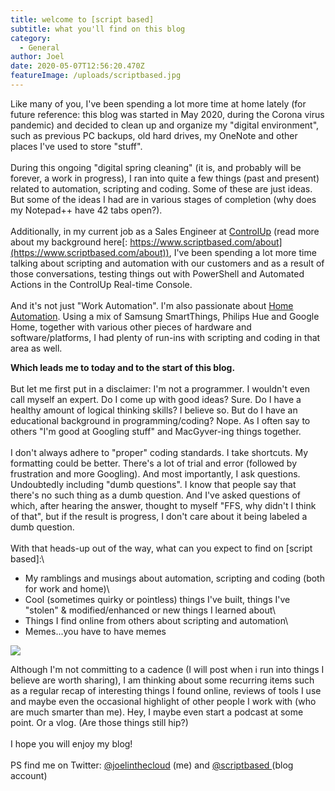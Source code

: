```yaml
---
title: welcome to [script based]
subtitle: what you'll find on this blog
category:
  - General
author: Joel
date: 2020-05-07T12:56:20.470Z
featureImage: /uploads/scriptbased.jpg
---
```

Like many of you, I've been spending a lot more time at home lately (for future reference: this blog was started in May 2020, during the Corona virus pandemic) and decided to clean up and organize my "digital environment", such as previous PC backups, old hard drives, my OneNote and other places I've used to store "stuff".\
\
During this ongoing "digital spring cleaning" (it is, and probably will be forever, a work in progress), I ran into quite a few things (past and present) related to automation, scripting and coding. Some of these are just ideas. But some of the ideas I had are in various stages of completion (why does my Notepad++ have 42 tabs open?).\
\
Additionally, in my current job as a Sales Engineer at [ControlUp](https://www.controlup.com) (read more about my background here[: https://www.scriptbased.com/about](https://www.scriptbased.com/about)), I've been spending a lot more time talking about scripting and automation with our customers and as a result of those conversations, testing things out with PowerShell and Automated Actions in the ControlUp Real-time Console.\
\
And it's not just "Work Automation". I'm also passionate about [Home Automation](https://www.scriptbased.com/categories/home-automation). Using a mix of Samsung SmartThings, Philips Hue and Google Home, together with various other pieces of hardware and software/platforms, I had plenty of run-ins with scripting and coding in that area as well.

**Which leads me to today and to the start of this blog.**\
\
But let me first put in a disclaimer: I'm not a programmer. I wouldn't even call myself an expert. Do I come up with good ideas? Sure. Do I have a healthy amount of logical thinking skills? I believe so. But do I have an educational background in programming/coding? Nope. As I often say to others "I'm good at Googling stuff" and MacGyver-ing things together.\
\
I don't always adhere to "proper" coding standards. I take shortcuts. My formatting could be better. There's a lot of trial and error (followed by frustration and more Googling). And most importantly, I ask questions. Undoubtedly including "dumb questions". I know that people say that there's no such thing as a dumb question. And I've asked questions of which, after hearing the answer, thought to myself "FFS, why didn't I think of that", but if the result is progress, I don't care about it being labeled a dumb question.\
\
With that heads-up out of the way, what can you expect to find on \[script based]:\

* My ramblings and musings about automation, scripting and coding (both for work and home)\
* Cool (sometimes quirky or pointless) things I've built, things I've "stolen" & modified/enhanced or new things I learned about\
* Things I find online from others about scripting and automation\
* Memes...you have to have memes

![](/uploads/createcontent.jpeg)

Although I'm not committing to a cadence (I will post when i run into things I believe are worth sharing), I am thinking about some recurring items such as a regular recap of interesting things I found online, reviews of tools I use and maybe even the occasional highlight of other people I work with (who are much smarter than me). Hey, I maybe even start a podcast at some point. Or a vlog. (Are those things still hip?)\
\
I hope you will enjoy my blog!\
\
PS find me on Twitter: [@joelinthecloud](https://twitter.com/joelinthecloud) (me) and [@scriptbased ](https://twitter.com/scriptbased)(blog account)